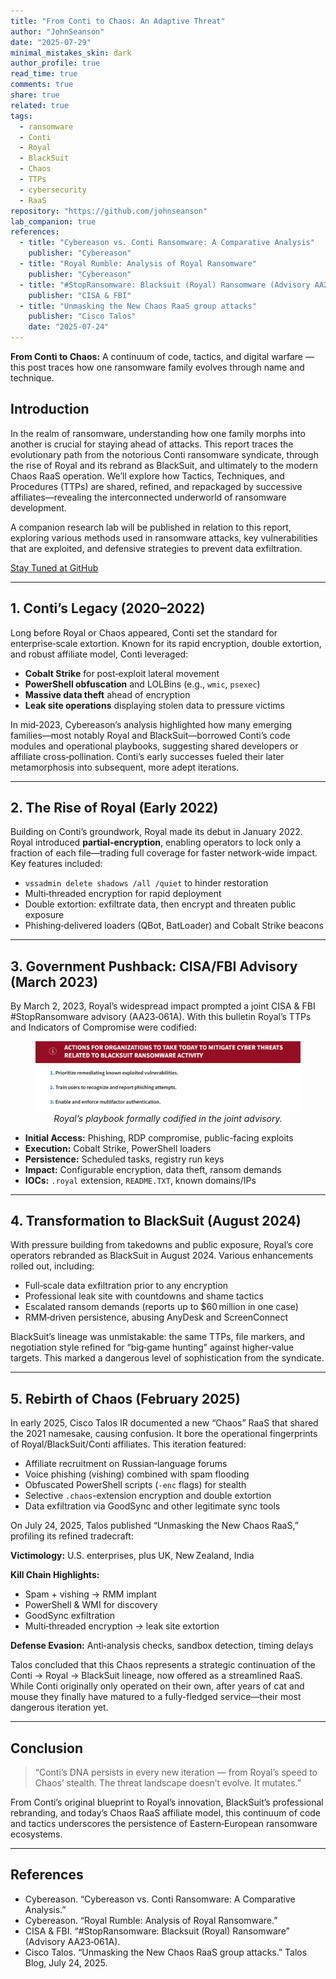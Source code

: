 ```yaml
---
title: "From Conti to Chaos: An Adaptive Threat"
author: "JohnSeanson"
date: "2025-07-29"
minimal_mistakes_skin: dark
author_profile: true
read_time: true
comments: true
share: true
related: true
tags:
  - ransomware
  - Conti
  - Royal
  - BlackSuit
  - Chaos
  - TTPs
  - cybersecurity
  - RaaS
repository: "https://github.com/johnseanson"
lab_companion: true
references:
  - title: "Cybereason vs. Conti Ransomware: A Comparative Analysis"
    publisher: "Cybereason"
  - title: "Royal Rumble: Analysis of Royal Ransomware"
    publisher: "Cybereason"
  - title: "#StopRansomware: Blacksuit (Royal) Ransomware (Advisory AA23‑061A)"
    publisher: "CISA & FBI"
  - title: "Unmasking the New Chaos RaaS group attacks"
    publisher: "Cisco Talos"
    date: "2025-07-24"
---
```


<div class="callout">
  <strong>From Conti to Chaos:</strong> A continuum of code, tactics, and digital warfare — this post traces how one ransomware family evolves through name and technique.
</div>

## Introduction

In the realm of ransomware, understanding how one family morphs into another is crucial for staying ahead of attacks. This report traces the evolutionary path from the notorious Conti ransomware syndicate, through the rise of Royal and its rebrand as BlackSuit, and ultimately to the modern Chaos RaaS operation. We’ll explore how Tactics, Techniques, and Procedures (TTPs) are shared, refined, and repackaged by successive affiliates—revealing the interconnected underworld of ransomware development.

<div class="callout tip">
  A companion research lab will be published in relation to this report, exploring various methods used in ransomware attacks, key vulnerabilities that are exploited, and defensive strategies to prevent data exfiltration.
</div>

<a href="https://github.com/johnseanson" class="button">Stay Tuned at GitHub</a>

---

## 1. Conti’s Legacy (2020–2022)

Long before Royal or Chaos appeared, Conti set the standard for enterprise‑scale extortion. Known for its rapid encryption, double extortion, and robust affiliate model, Conti leveraged:

<div class="highlight-box">
  <ul>
    <li><strong>Cobalt Strike</strong> for post‑exploit lateral movement</li>
    <li><strong>PowerShell obfuscation</strong> and LOLBins (e.g., <code>wmic</code>, <code>psexec</code>)</li>
    <li><strong>Massive data theft</strong> ahead of encryption</li>
    <li><strong>Leak site operations</strong> displaying stolen data to pressure victims</li>
  </ul>
</div>

In mid‑2023, Cybereason’s analysis highlighted how many emerging families—most notably Royal and BlackSuit—borrowed Conti’s code modules and operational playbooks, suggesting shared developers or affiliate cross‑pollination. Conti’s early successes fueled their later metamorphosis into subsequent, more adept iterations.

---

## 2. The Rise of Royal (Early 2022)

Building on Conti’s groundwork, Royal made its debut in January 2022. Royal introduced <strong>partial‑encryption</strong>, enabling operators to lock only a fraction of each file—trading full coverage for faster network‑wide impact. Key features included:

<div class="highlight-box">
  <ul>
    <li><code>vssadmin delete shadows /all /quiet</code> to hinder restoration</li>
    <li>Multi‑threaded encryption for rapid deployment</li>
    <li>Double extortion: exfiltrate data, then encrypt and threaten public exposure</li>
    <li>Phishing‑delivered loaders (QBot, BatLoader) and Cobalt Strike beacons</li>
  </ul>
</div>

---

## 3. Government Pushback: CISA/FBI Advisory (March 2023)

By March 2, 2023, Royal’s widespread impact prompted a joint CISA & FBI #StopRansomware advisory (AA23‑061A). With this bulletin Royal’s TTPs and Indicators of Compromise were codified:

<figure>
  <img src="/assets/images/royal-advisory.png" class="hero-img" alt="Royal Ransomware Advisory">
  <figcaption style="text-align:center; font-style:italic;">
    Royal’s playbook formally codified in the joint advisory.
  </figcaption>
</figure>

<div class="info-panel">
  <ul>
    <li><strong>Initial Access:</strong> Phishing, RDP compromise, public-facing exploits</li>
    <li><strong>Execution:</strong> Cobalt Strike, PowerShell loaders</li>
    <li><strong>Persistence:</strong> Scheduled tasks, registry run keys</li>
    <li><strong>Impact:</strong> Configurable encryption, data theft, ransom demands</li>
    <li><strong>IOCs:</strong> <code>.royal</code> extension, <code>README.TXT</code>, known domains/IPs</li>
  </ul>
</div>

---

## 4. Transformation to BlackSuit (August 2024)

With pressure building from takedowns and public exposure, Royal’s core operators rebranded as BlackSuit in August 2024. Various enhancements rolled out, including:

<div class="highlight-box">
  <ul>
    <li>Full‑scale data exfiltration prior to any encryption</li>
    <li>Professional leak site with countdowns and shame tactics</li>
    <li>Escalated ransom demands (reports up to $60 million in one case)</li>
    <li>RMM‑driven persistence, abusing AnyDesk and ScreenConnect</li>
  </ul>
</div>

BlackSuit’s lineage was unmistakable: the same TTPs, file markers, and negotiation style refined for “big‑game hunting” against higher‑value targets. This marked a dangerous level of sophistication from the syndicate.

---

## 5. Rebirth of Chaos (February 2025)

In early 2025, Cisco Talos IR documented a new “Chaos” RaaS that shared the 2021 namesake, causing confusion. It bore the operational fingerprints of Royal/BlackSuit/Conti affiliates. This iteration featured:

<div class="highlight-box">
  <ul>
    <li>Affiliate recruitment on Russian‑language forums</li>
    <li>Voice phishing (vishing) combined with spam flooding</li>
    <li>Obfuscated PowerShell scripts (<code>-enc</code> flags) for stealth</li>
    <li>Selective <code>.chaos</code>-extension encryption and double extortion</li>
    <li>Data exfiltration via GoodSync and other legitimate sync tools</li>
  </ul>
</div>

On July 24, 2025, Talos published “Unmasking the New Chaos RaaS,” profiling its refined tradecraft:

**Victimology:** U.S. enterprises, plus UK, New Zealand, India

**Kill Chain Highlights:**
- Spam + vishing → RMM implant
- PowerShell & WMI for discovery
- GoodSync exfiltration
- Multi‑threaded encryption → leak site extortion

**Defense Evasion:** Anti‑analysis checks, sandbox detection, timing delays

Talos concluded that this Chaos represents a strategic continuation of the Conti → Royal → BlackSuit lineage, now offered as a streamlined RaaS. While Conti originally only operated on their own, after years of cat and mouse they finally have matured to a fully-fledged service—their most dangerous iteration yet.

---

## Conclusion

<blockquote>
  “Conti’s DNA persists in every new iteration — from Royal’s speed to Chaos’ stealth. The threat landscape doesn’t evolve. It mutates.”
</blockquote>

From Conti’s original blueprint to Royal’s innovation, BlackSuit’s professional rebranding, and today’s Chaos RaaS affiliate model, this continuum of code and tactics underscores the persistence of Eastern‑European ransomware ecosystems.

---

## References

- Cybereason. “Cybereason vs. Conti Ransomware: A Comparative Analysis.”
- Cybereason. “Royal Rumble: Analysis of Royal Ransomware.”
- CISA & FBI. “#StopRansomware: Blacksuit (Royal) Ransomware” (Advisory AA23‑061A).
- Cisco Talos. “Unmasking the New Chaos RaaS group attacks.” Talos Blog, July 24, 2025.

